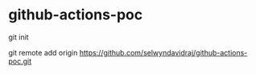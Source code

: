 # github-actions-poc
git init

git remote add origin https://github.com/selwyndavidraj/github-actions-poc.git

